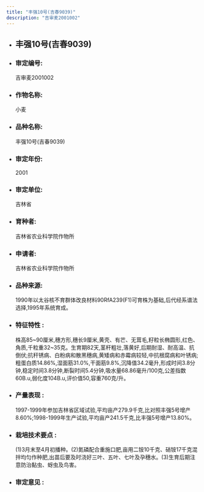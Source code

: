 ```yaml
---
title: "丰强10号(吉春9039)"
description: "吉审麦2001002"
---
```

* ## 丰强10号(吉春9039)
* ###  审定编号:  
   吉审麦2001002

*  ### 作物名称:  
   小麦

*   ###  品种名称: 
    丰强10号(吉春9039)

*   ### 审定年份: 
    2001

*   ### 审定单位:  
    吉林省

*   ### 育种者:  
    吉林省农业科学院作物所

*   ### 申请者:  
    吉林省农业科学院作物所

*   ### 品种来源:  
    1990年以太谷核不育群体改良材料90RfA239(F1)可育株为基础,后代经系谱法选择,1995年系统育成。

*   ### 特征特性 : 
    株高85~90厘米,穗方形,穗长9厘米,黄壳、有芒、无茸毛,籽粒长椭圆形,红色、角质,千粒重32~35克。生育期82天,茎秆粗壮,落黄好,后期耐湿、耐高温、抗倒伏;抗秆锈病、白粉病和散黑穗病,黄矮病和赤霉病较轻,中抗根腐病和叶锈病;粗蛋白质14.86%,湿面筋31.0%,干面筋9.8%,沉降值34.2毫升,形成时间3.8分钟,稳定时间3.8分钟,断裂时间5.4分钟,吸水量68.86毫升/100克,公差指数60B.u,弱化度104B.u,评价值50,容重760克/升。

*   ### 产量表现 : 
    1997-1999年参加吉林省区域试验,平均亩产279.9千克,比对照丰强5号增产8.60%;1998-1999年生产试验,平均亩产241.5千克,比丰强5号增产13.80%。

*   ### 栽培技术要点 : 
    (1)3月末至4月初播种。(2)氮磷配合重施口肥,亩用二铵10千克、硝铵17千克混拌均匀作种肥,出苗后要及时浇好三叶、五叶、七叶及孕穗水。(3)生育后期注意防治黏虫、蚜虫及鸟害。

*   ### 审定意见 : 
    

